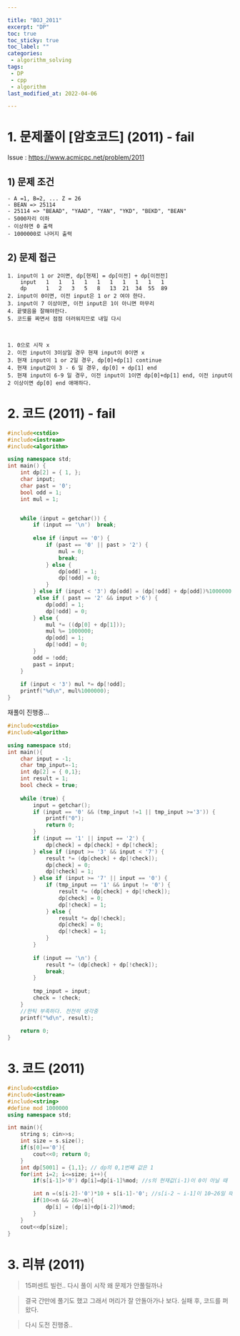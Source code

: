 ```yaml
---

title: "BOJ_2011"  
excerpt: "DP"  
toc: true  
toc_sticky: true  
toc_label: ""  
categories:  
 - algorithm_solving  
tags:  
 - DP  
 - cpp  
 - algorithm
last_modified_at: 2022-04-06

--- 
```


# 1. 문제풀이 [암호코드] (2011) - fail
Issue : <https://www.acmicpc.net/problem/2011>
## 1) 문제 조건
	- A =1, B=2, ... Z = 26
	- BEAN => 25114
	- 25114 => "BEAAD", "YAAD", "YAN", "YKD", "BEKD", "BEAN" 
	- 5000자리 이하
	- 이상하면 0 출력
	- 1000000로 나머지 출력

## 2)  문제 접근
	1. input이 1 or 2이면, dp[현재] = dp[이전] + dp[이전전]
		input	1	1	1	1	1	1	1	1	1	1	
		dp		1	2	3	5	8	13	21	34	55	89
	2. input이 0이면, 이전 input은 1 or 2 여야 한다.
	3. input이 7 이상이면, 이전 input은 1이 아니면 마무리
	4. 끝맺음을 잘해야한다.
	5. 코드를 짜면서 점점 더러워지므로 내일 다시



	1. 0으로 시작 x
	2. 이전 input이 3이상일 경우 현재 input이 0이면 x
	3. 현재 input이 1 or 2일 경우, dp[0]+dp[1] continue
	4. 현재 input값이 3 - 6 일 경우, dp[0] + dp[1] end
	5. 현재 input이 6-9 일 경우, 이전 input이 1이면 dp[0]+dp[1] end, 이전 input이 2 이상이면 dp[0] end 애매하다.

# 2. 코드  (2011) - fail

```cpp
#include<cstdio>
#include<iostream>
#include<algorithm>

using namespace std;
int main() {
	int dp[2] = { 1, };
	char input;
	char past = '0';
	bool odd = 1;
	int mul = 1;


	while (input = getchar()) {
		if (input == '\n') 	break;
		
		else if (input == '0') {
			if (past == '0' || past > '2') {
				mul = 0;
				break;
			} else {
				dp[odd] = 1;
				dp[!odd] = 0;
			}
		} else if (input < '3')	dp[odd] = (dp[!odd] + dp[odd])%1000000;
		 else if ( past == '2' && input >'6') {
			dp[odd] = 1;
			dp[!odd] = 0;
		} else {
			mul *= ((dp[0] + dp[1]));
			mul %= 1000000;
			dp[odd] = 1;
			dp[!odd] = 0;
		}
		odd = !odd;
		past = input;
	}
	
	if (input < '3') mul *= dp[!odd];
	printf("%d\n", mul%1000000);
}

```
재풀이 진행중...
```cpp
#include<cstdio>
#include<algorithm>

using namespace std;
int main(){
	char input = -1;
	char tmp_input=-1;
	int dp[2] = { 0,1};
	int result = 1;
	bool check = true;
	
	while (true) {
		input = getchar();
		if (input == '0' && (tmp_input !=1 || tmp_input >='3')) {
			printf("0");
			return 0;
		} 
		if (input == '1' || input == '2') {
			dp[check] = dp[check] + dp[!check];
		} else if (input >= '3' && input < '7') {
			result *= (dp[check] + dp[!check]);
			dp[check] = 0;
			dp[!check] = 1;
		} else if (input >= '7' || input == '0') {
			if (tmp_input == '1' && input != '0') {
				result *= (dp[check] + dp[!check]);
				dp[check] = 0;
				dp[!check] = 1;
			} else {
				result *= dp[!check];
				dp[check] = 0;
				dp[!check] = 1;
			}
		}
		
		if (input == '\n') {
			result *= (dp[check] + dp[!check]);
			break;
		}
		
		tmp_input = input;
		check = !check;
	}
	//한틱 부족하다. 천천히 생각중
	printf("%d\n", result);
	
	return 0;
}


```
# 3. 코드  (2011)

```cpp
#include<cstdio>
#include<iostream>
#include<string>
#define mod 1000000
using namespace std;

int main(){
	string s; cin>>s;
	int size = s.size();
	if(s[0]=='0'){
		cout<<0; return 0;
	}
	int dp[5001] = {1,1}; // dp의 0,1번째 값은 1
	for(int i=2; i<=size; i++){
		if(s[i-1]>'0') dp[i]=dp[i-1]%mod; //s의 현재값(i-1)이 0이 아닐 때

		int n =(s[i-2]-'0')*10 + s[i-1]-'0'; //s[i-2 ~ i-1]이 10~26일 때
		if(10<=n && 26>=n){
			dp[i] = (dp[i]+dp[i-2])%mod;
		}
	}
	cout<<dp[size];
}

```
# 3. 리뷰 (2011)

>	15퍼센트 빌런..
> 다시 풀이 시작 왜 문제가 안풀릴까나

> 결국 간만에 풀기도 했고 그래서 머리가 잘 안돌아가나 보다. 실패 후, 코드를 퍼왔다.

> 다시 도전 진행중..


